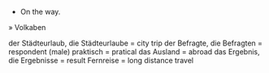 + On the way.

» Volkaben

der Städteurlaub, die Städteurlaube = city trip
der Befragte, die Befragten = respondent (male)
praktisch = pratical 
das Ausland = abroad 
das Ergebnis, die Ergebnisse = result 
Fernreise = long distance travel
